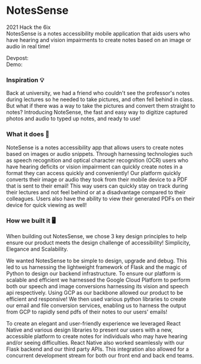 # NotesSense
2021 Hack the 6ix <br>
NotesSense is a notes accessibility mobile application that aids users who have hearing and vision impairments to create notes based on an image or audio in real time! <br>

Devpost: <br>
Demo: <br>

<h3>Inspiration 💡</h3>
Back at university, we had a friend who couldn't see the professor's notes during lectures so he needed to take pictures, and often fell behind in class. But what if there was a way to take the pictures and convert them straight to notes? Introducing NoteSense, the fast and easy way to digitize captured photos and audio to typed up notes, and ready to use!

<h3>What it does 🤔</h3>
NoteSense is a notes accessibility app that allows users to create notes based on  images or audio snippets. Through harnessing technologies such as speech recognition and optical character recognition (OCR) users who have hearing deficits or vision impairment can quickly create notes in a format they can access quickly and conveniently! Our platform quickly converts their image or audio they took from their mobile device to a  PDF that is sent to their email! This way users can quickly stay on track during their lectures and not feel behind or at a disadvantage compared to their colleagues. Users also have the ability to view their generated PDFs on their device for quick viewing as well!

<h3>How we built it 🖥️</h3>
When building out NotesSense, we chose 3 key design principles to help ensure our product meets the design challenge of accessibility! Simplicity, Elegance and Scalability.

We wanted NotesSense to be simple to design, upgrade and debug. This led to us harnessing the lightweight framework of Flask and the magic of Python to design our backend infrastructure. To ensure our platform is scalable and efficient we harnessed the Google Cloud Platform to perform both our speech and image conversions harnessing its vision and speech api respectively. Using GCP as our backbone allowed our product to be efficient and responsive! We then used various python libraries to create our email and file conversion services, enabling us to harness the output from GCP to rapidly send pdfs of their notes to our users' emails!

To create an elegant and user-friendly experience we leveraged React Native and various design libraries to present our users with a new, accessible platform to create notes for individuals who may have hearing and/or seeing difficulties. React Native also worked seamlessly with our Flask backend and our third party APIs. This integration also allowed for a concurrent development stream for both our front end and back end teams.  

